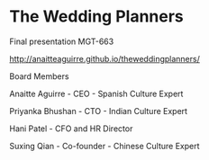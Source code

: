 # The Wedding Planners

Final presentation MGT-663

http://anaitteaguirre.github.io/theweddingplanners/

Board Members

  Anaitte Aguirre - CEO - Spanish Culture Expert

  Priyanka Bhushan - CTO - Indian Culture Expert 

  Hani Patel - CFO and HR Director 

  Suxing Qian - Co-founder - Chinese Culture Expert


